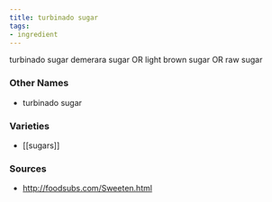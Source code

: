 ```yaml
---
title: turbinado sugar
tags:
- ingredient
---
```

turbinado sugar demerara sugar OR light brown sugar OR raw sugar

### Other Names

* turbinado sugar

### Varieties

* [[sugars]]

### Sources
* http://foodsubs.com/Sweeten.html
